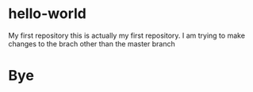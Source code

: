 # hello-world
My first repository
this is actually my first repository. I am trying to make changes to the brach other than the master branch

# Bye
